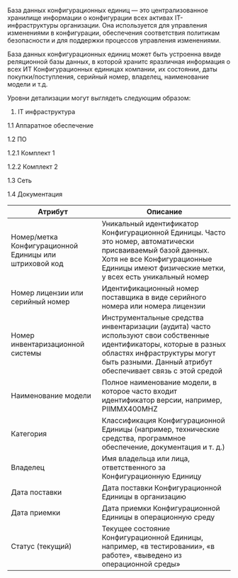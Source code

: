 База данных конфигурационных единиц — это централизованное хранилище информации о конфигурации всех активах IT-инфраструктуры организации. Она используется для управления изменениями в конфигурации, обеспечения соответствия политикам безопасности и для поддержки процессов управления изменениями.

База данных конфигурационных единиц может быть устроенна ввиде реляционной базы данных, в которой хранитс яразличная информация о всех ИТ Конфигурационных единицах компании, их состоянии, даты покупки/поступления, серийный номер, владелец, наименование модели и т.д.

Уровни детализации могут выглядеть следующим образом:

1. IT инфраструктура

1.1 Аппаратное обеспечение

   1.2 ПО
   
   1.2.1 Комплект 1
   
   1.2.2 Комплект 2  
   
1.3 Сеть

1.4 Документация
    



| Атрибут | Описание |
|--------|----------------------|
| Номер/метка Конфигурационной Единицы или штриховой код | Уникальный идентификатор Конфигурационной Единицы. Часто это номер, автоматически присваиваемый базой данных. Хотя не все Конфигурационные Единицы имеют физические метки, у всех есть уникальный номер |
| Номер лицензии или серийный номер | Идентификационный номер поставщика в виде серийного номера или номера лицензии |
| Номер инвентаризационной системы | Инструментальные средства инвентаризации (аудита) часто используют свои собственные идентификаторы, которые в разных областях инфраструктуры могут быть разными. Данный атрибут обеспечивает связь с этой средой |
| Наименование модели | Полное наименование модели, в которое часто входит идентификатор версии, например, PIIMMX400MHZ |
| Категория | Классификация Конфигурационной Единицы (например, технические средства, программное обеспечение, документация и т. д.) |
| Владелец | Имя владельца или лица, ответственного за Конфигурационную Единицу |
| Дата поставки | Дата поставки Конфигурационной Единицы в организацию |
| Дата приемки | Дата приемки Конфигурационной Единицы в операционную среду |
| Статус (текущий) | Текущее состояние Конфигурационной Единицы, например, «в тестировании», «в работе», «выведено из операционной среды» |
